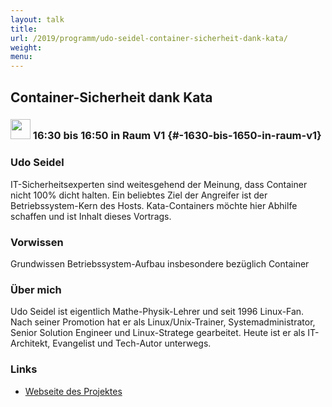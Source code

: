```yaml
---
layout: talk
title:
url: /2019/programm/udo-seidel-container-sicherheit-dank-kata/
weight:
menu:
---
```

## Container-Sicherheit dank Kata

### <img height = "32" src="../../../images/talk.svg"> 16:30 bis 16:50 in Raum V1 {#-1630-bis-1650-in-raum-v1}

### Udo Seidel

IT-Sicherheitsexperten sind weitesgehend der Meinung, dass Container nicht 100% dicht halten. Ein beliebtes Ziel der Angreifer ist der Betriebssystem-Kern des Hosts. Kata-Containers möchte hier Abhilfe schaffen und ist Inhalt dieses Vortrags.

### Vorwissen

Grundwissen Betriebssystem-Aufbau insbesondere bezüglich Container

### Über mich

Udo Seidel ist eigentlich Mathe-Physik-Lehrer und seit 1996 Linux-Fan. Nach seiner Promotion hat er als Linux/Unix-Trainer, Systemadministrator, Senior Solution Engineer und Linux-Stratege gearbeitet. Heute ist er als IT-Architekt, Evangelist und Tech-Autor unterwegs.

### Links

- <a href="https://katacontainers.io/" target="_blank">Webseite des Projektes</a>